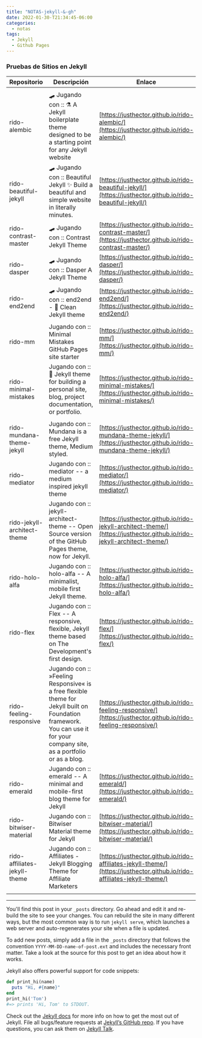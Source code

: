 ```yaml
---
title: "NOTAS-jekyll-&-gh"
date: 2022-01-30-T21:34:45-06:00
categories:
  - notas
tags:
  - Jekyll
  - Github Pages
---
```



### Pruebas de Sitios en Jekyll

| Repositorio 				| Descripción      	| Enlace        	|
|---------------------------|-------------------|-------------------|
|  |  |  |
| rido-alembic | 🛹 Jugando con :: ⚗️ A Jekyll boilerplate theme designed to be a starting point for any Jekyll website | [https://justhector.github.io/rido-alembic/](https://justhector.github.io/rido-alembic/) |
| rido-beautiful-jekyll | 🛹 Jugando con :: Beautiful Jekyll ✨ Build a beautiful and simple website in literally minutes. | [https://justhector.github.io/rido-beautiful-jekyll/](https://justhector.github.io/rido-beautiful-jekyll/) |
| rido-contrast-master | 🛹 Jugando con :: Contrast Jekyll Theme | [https://justhector.github.io/rido-contrast-master/](https://justhector.github.io/rido-contrast-master/) |
| rido-dasper | 🛹 Jugando con :: Dasper A Jekyll Theme | [https://justhector.github.io/rido-dasper/](https://justhector.github.io/rido-dasper/) |
| rido-end2end | 🛹 Jugando con :: end2end - 💎 Clean Jekyll theme | [https://justhector.github.io/rido-end2end/](https://justhector.github.io/rido-end2end/) |
|  |  |  |
| rido-mm | Jugando con :: Minimal Mistakes GitHub Pages site starter | [https://justhector.github.io/rido-mm/](https://justhector.github.io/rido-mm/) |
| rido-minimal-mistakes | Jugando con :: 📐 Jekyll theme for building a personal site, blog, project documentation, or portfolio. | [https://justhector.github.io/rido-minimal-mistakes/](https://justhector.github.io/rido-minimal-mistakes/) |
|  |  |  |
| rido-mundana-theme-jekyll | Jugando con :: Mundana is a free Jekyll theme, Medium styled. | [https://justhector.github.io/rido-mundana-theme-jekyll/](https://justhector.github.io/rido-mundana-theme-jekyll/) |
| rido-mediator | Jugando con :: mediator -- a medium inspired jekyll theme | [https://justhector.github.io/rido-mediator/](https://justhector.github.io/rido-mediator/) |
| rido-jekyll-architect-theme | Jugando con :: jekyll-architect-theme -- Open Source version of the GitHub Pages theme, now for Jekyll. | [https://justhector.github.io/rido-jekyll-architect-theme/](https://justhector.github.io/rido-jekyll-architect-theme/) |
| rido-holo-alfa | Jugando con :: holo-alfa -- A minimalist, mobile first Jekyll theme. | [https://justhector.github.io/rido-holo-alfa/](https://justhector.github.io/rido-holo-alfa/) |
| rido-flex | Jugando con :: Flex -- A responsive, flexible, Jekyll theme based on The Development's first design. | [https://justhector.github.io/rido-flex/](https://justhector.github.io/rido-flex/) |
| rido-feeling-responsive | Jugando con :: »Feeling Responsive« is a free flexible theme for Jekyll built on Foundation framework. You can use it for your company site, as a portfolio or as a blog. | [https://justhector.github.io/rido-feeling-responsive/](https://justhector.github.io/rido-feeling-responsive/) |
| rido-emerald | Jugando con :: emerald -- A minimal and mobile-first blog theme for Jekyll | [https://justhector.github.io/rido-emerald/](https://justhector.github.io/rido-emerald/) |
| rido-bitwiser-material | Jugando con :: Bitwiser Material theme for Jekyll | [https://justhector.github.io/rido-bitwiser-material/](https://justhector.github.io/rido-bitwiser-material/) |
| rido-affiliates-jekyll-theme | Jugando con :: Affiliates - Jekyll Blogging Theme for Affiliate Marketers | [https://justhector.github.io/rido-affiliates-jekyll-theme/](https://justhector.github.io/rido-affiliates-jekyll-theme/) |
|  |  |  |


-----
You'll find this post in your `_posts` directory. Go ahead and edit it and re-build the site to see your changes. You can rebuild the site in many different ways, but the most common way is to run `jekyll serve`, which launches a web server and auto-regenerates your site when a file is updated.

To add new posts, simply add a file in the `_posts` directory that follows the convention `YYYY-MM-DD-name-of-post.ext` and includes the necessary front matter. Take a look at the source for this post to get an idea about how it works.

Jekyll also offers powerful support for code snippets:

```ruby
def print_hi(name)
  puts "Hi, #{name}"
end
print_hi('Tom')
#=> prints 'Hi, Tom' to STDOUT.
```

Check out the [Jekyll docs][jekyll-docs] for more info on how to get the most out of Jekyll. File all bugs/feature requests at [Jekyll’s GitHub repo][jekyll-gh]. If you have questions, you can ask them on [Jekyll Talk][jekyll-talk].

[jekyll-docs]: https://jekyllrb.com/docs/home
[jekyll-gh]:   https://github.com/jekyll/jekyll
[jekyll-talk]: https://talk.jekyllrb.com/
